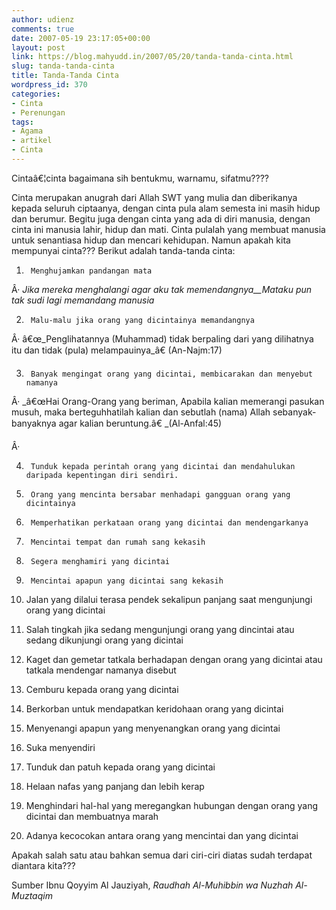 ```yaml
---
author: udienz
comments: true
date: 2007-05-19 23:17:05+00:00
layout: post
link: https://blog.mahyudd.in/2007/05/20/tanda-tanda-cinta.html
slug: tanda-tanda-cinta
title: Tanda-Tanda Cinta
wordpress_id: 370
categories:
- Cinta
- Perenungan
tags:
- Agama
- artikel
- Cinta
---
```


Cintaâ€¦cinta bagaimana sih bentukmu, warnamu, sifatmu????




Cinta merupakan anugrah dari Allah SWT yang mulia dan diberikanya kepada seluruh ciptaanya, dengan cinta pula alam semesta ini masih hidup dan berumur.  Begitu juga dengan cinta yang ada di diri manusia, dengan cinta ini manusia lahir, hidup dan mati. Cinta pulalah yang membuat manusia untuk senantiasa hidup dan mencari kehidupan. Namun apakah kita mempunyai cinta??? Berikut adalah tanda-tanda cinta:




1.      Menghujamkan pandangan mata


Â·         _Jika mereka menghalangi agar aku tak memendangnya__Mataku pun tak sudi lagi memandang manusia_


2.      Malu-malu jika orang yang dicintainya memandangnya




Â·         â€œ_Penglihatannya (Muhammad) tidak berpaling dari yang dilihatnya itu dan tidak (pula) melampauinya_â€ (An-Najm:17)




3.      Banyak mengingat orang yang dicintai, membicarakan dan menyebut namanya




Â·         _â€œHai Orang-Orang yang beriman, Apabila kalian memerangi pasukan musuh, maka berteguhhatilah kalian dan sebutlah (nama) Allah sebanyak-banyaknya agar kalian beruntung.â€ _(Al-Anfal:45)


Â·          


4.      Tunduk kepada perintah orang yang dicintai dan mendahulukan daripada kepentingan diri sendiri.




5.      Orang yang mencinta bersabar menhadapi gangguan orang yang dicintainya




6.      Memperhatikan perkataan orang yang dicintai dan mendengarkanya




7.      Mencintai tempat dan rumah sang kekasih




8.      Segera menghamiri yang dicintai




9.      Mencintai apapun yang dicintai sang kekasih




10.  Jalan yang dilalui terasa pendek sekalipun panjang saat mengunjungi orang yang dicintai




11.  Salah tingkah jika sedang mengunjungi orang yang dincintai atau sedang dikunjungi orang yang dicintai




12.  Kaget dan gemetar tatkala berhadapan dengan orang yang dicintai atau tatkala mendengar namanya disebut




13.  Cemburu kepada orang yang dicintai




14.  Berkorban untuk mendapatkan keridohaan orang yang dicintai




15.  Menyenangi apapun yang menyenangkan orang yang dicintai




16.  Suka menyendiri




17.  Tunduk dan patuh kepada orang yang dicintai




18.  Helaan nafas yang panjang dan lebih kerap




19.  Menghindari hal-hal yang meregangkan hubungan dengan orang yang dicintai dan membuatnya marah




20.  Adanya kecocokan antara orang yang mencintai dan yang dicintai




Apakah salah satu atau bahkan semua dari ciri-ciri diatas sudah terdapat diantara kita???





Sumber Ibnu Qoyyim Al Jauziyah, _Raudhah Al-Muhibbin wa Nuzhah Al-Muztaqim_
